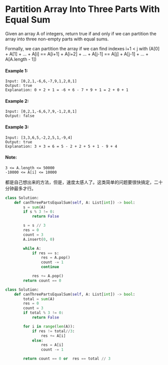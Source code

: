 # Partition Array Into Three Parts With Equal Sum

Given an array A of integers, return true if and only if we can partition the array into three non-empty parts with equal sums.

Formally, we can partition the array if we can find indexes i+1 < j with (A[0] + A[1] + ... + A[i] == A[i+1] + A[i+2] + ... + A[j-1] == A[j] + A[j-1] + ... + A[A.length - 1])



#### Example 1:
```
Input: [0,2,1,-6,6,-7,9,1,2,0,1]
Output: true
Explanation: 0 + 2 + 1 = -6 + 6 - 7 + 9 + 1 = 2 + 0 + 1
```
#### Example 2:
```
Input: [0,2,1,-6,6,7,9,-1,2,0,1]
Output: false
```
#### Example 3:
```
Input: [3,3,6,5,-2,2,5,1,-9,4]
Output: true
Explanation: 3 + 3 = 6 = 5 - 2 + 2 + 5 + 1 - 9 + 4
```

#### Note:
```
3 <= A.length <= 50000
-10000 <= A[i] <= 10000
```

都是自己想出来的方法，但是，速度太感人了。这类简单的问题要很快搞定，二十分钟最多才行。

```Python
class Solution:
    def canThreePartsEqualSum(self, A: List[int]) -> bool:
        s = sum(A)
        if s % 3 != 0:
            return False

        s = s // 3
        res = 0
        count = 3
        A.insert(0, 0)

        while A:
            if res == s:
                res = A.pop()
                count -= 1
                continue

            res += A.pop()
        return count == 0
```

```Python
class Solution:
    def canThreePartsEqualSum(self, A: List[int]) -> bool:
        total = sum(A)
        res = 0
        count = 3
        if total % 3 != 0:
            return False

        for i in range(len(A)):
            if res != total//3:
                res += A[i]
            else:
                res = A[i]
                count -= 1

        return count == 0 or  res == total // 3


```
